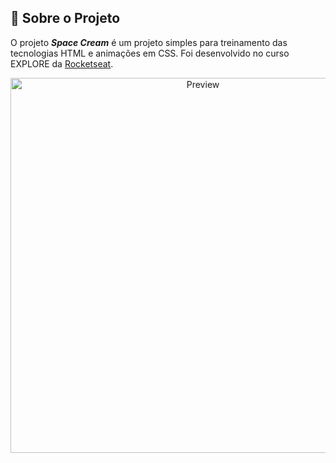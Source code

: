 ## :bookmark_tabs: Sobre o Projeto

O projeto ***Space Cream*** é um projeto simples para treinamento das tecnologias HTML e animações em CSS. Foi desenvolvido no curso EXPLORE da [Rocketseat](https://rocketseat.com.br/).

<div align="center">

<img src="./img/Space Cream.mp4" width="600px" alt="Preview" />

</div>
